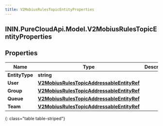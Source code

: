 ```yaml
---
title: V2MobiusRulesTopicEntityProperties
---
```

## ININ.PureCloudApi.Model.V2MobiusRulesTopicEntityProperties

## Properties

|Name | Type | Description | Notes|
|------------ | ------------- | ------------- | -------------|
| **EntityType** | **string** |  | [optional] |
| **User** | [**V2MobiusRulesTopicAddressableEntityRef**](V2MobiusRulesTopicAddressableEntityRef.html) |  | [optional] |
| **Group** | [**V2MobiusRulesTopicAddressableEntityRef**](V2MobiusRulesTopicAddressableEntityRef.html) |  | [optional] |
| **Queue** | [**V2MobiusRulesTopicAddressableEntityRef**](V2MobiusRulesTopicAddressableEntityRef.html) |  | [optional] |
| **Team** | [**V2MobiusRulesTopicAddressableEntityRef**](V2MobiusRulesTopicAddressableEntityRef.html) |  | [optional] |
{: class="table table-striped"}


